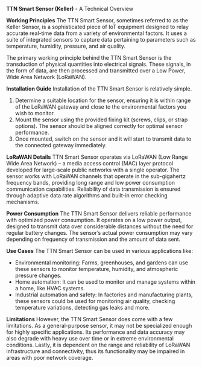 **TTN Smart Sensor (Keller)** - A Technical Overview

**Working Principles**
The TTN Smart Sensor, sometimes referred to as the Keller Sensor, is a sophisticated piece of IoT equipment designed to relay accurate real-time data from a variety of environmental factors. It uses a suite of integrated sensors to capture data pertaining to parameters such as temperature, humidity, pressure, and air quality.

The primary working principle behind the TTN Smart Sensor is the transduction of physical quantities into electrical signals. These signals, in the form of data, are then processed and transmitted over a Low Power, Wide Area Network (LoRaWAN).

**Installation Guide**
Installation of the TTN Smart Sensor is relatively simple.
1. Determine a suitable location for the sensor, ensuring it is within range of the LoRaWAN gateway and close to the environmental factors you wish to monitor. 
2. Mount the sensor using the provided fixing kit (screws, clips, or strap options). The sensor should be aligned correctly for optimal sensor performance.
3. Once mounted, switch on the sensor and it will start to transmit data to the connected gateway immediately.

**LoRaWAN Details**
TTN Smart Sensor operates via LoRaWAN (Low Range Wide Area Network) – a media access control (MAC) layer protocol developed for large-scale public networks with a single operator. The sensor works with LoRaWAN channels that operate in the sub-gigahertz frequency bands, providing long range and low power consumption communication capabilities. Reliability of data transmission is ensured through adaptive data rate algorithms and built-in error checking mechanisms.

**Power Consumption**
The TTN Smart Sensor delivers reliable performance with optimized power consumption. It operates on a low power output, designed to transmit data over considerable distances without the need for regular battery changes. The sensor’s actual power consumption may vary depending on frequency of transmission and the amount of data sent.

**Use Cases**
The TTN Smart Sensor can be used in various applications like:
- Environmental monitoring: Farms, greenhouses, and gardens can use these sensors to monitor temperature, humidity, and atmospheric pressure changes.
- Home automation: It can be used to monitor and manage systems within a home, like HVAC systems.
- Industrial automation and safety: In factories and manufacturing plants, these sensors could be used for monitoring air quality, checking temperature variations, detecting gas leaks and more.

**Limitations**
However, the TTN Smart Sensor does come with a few limitations. As a general-purpose sensor, it may not be specialized enough for highly specific applications. Its performance and data accuracy may also degrade with heavy use over time or in extreme environmental conditions. Lastly, it is dependent on the range and reliability of LoRaWAN infrastructure and connectivity, thus its functionality may be impaired in areas with poor network coverage.